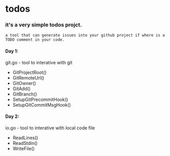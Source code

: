 # todos

### it's a very simple todos projct.
    a tool that can generate issues into your github project if where is a TODO comment in your code.

#### Day 1:

git.go - tool to interative with git

  * GitProjectRoot()
  * GitRemoteUrl()
  * GitOwner()
  * GitAdd()
  * GitBranch()
  * SetupGitPrecommitHook()
  * SetupGitCommitMsgHook()

#### Day 2:

io.go - tool to interative with local code file

  * ReadLines()
  * ReadStdin()
  * WriteFile()
